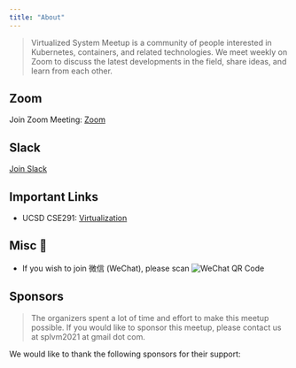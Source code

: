 ```yaml
---
title: "About"
---
```


> Virtualized System Meetup is a community of people interested in Kubernetes, containers, and related technologies. We meet weekly on Zoom to discuss the latest developments in the field, share ideas, and learn from each other.

## Zoom

Join Zoom Meeting: [Zoom](https://us06web.zoom.us/j/87491153577?pwd=wwALFzPt4YLqs3V7TyUaHON6apmKoI.1)

## Slack

[Join Slack](https://join.slack.com/t/splvm/shared_invite/zt-11c7tkyoy-gNOtZWwSZsE2UFOtXBw2Wg)

## Important Links

- UCSD CSE291: [Virtualization](https://cseweb.ucsd.edu/~yiying/cse291-winter22/reading/)

## Misc 📝

- If you wish to join 微信 (WeChat), please scan ![WeChat QR Code](/virtsys-meetup/images/WeChat-02-01.jpg)

## Sponsors

> The organizers spent a lot of time and effort to make this meetup possible. If you would like to sponsor this meetup, please contact us at splvm2021 at gmail dot com.

We would like to thank the following sponsors for their support: